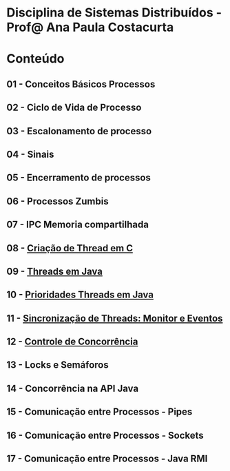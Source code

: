# Disciplina de Sistemas Distribuídos - Prof@ Ana Paula Costacurta

# Conteúdo
## 01 - Conceitos Básicos Processos
## 02 - Ciclo de Vida de Processo
## 03 - Escalonamento de processo
## 04 - Sinais
## 05 - Encerramento de processos
## 06 - Processos Zumbis
## 07 - IPC Memoria compartilhada
## 08 - [Criação de Thread em C](./conteudos/threadsC.md)
## 09 - [Threads em Java](./conteudos/ThreadsJava/ThreadsJava.md)
## 10 - [Prioridades Threads em Java](./threads/prioridade/prioridade.md)
## 11 - [Sincronização de Threads: Monitor e Eventos](https://github.com/anapaulacostacurta-ifpr/SD-SincronizacaoThreadsJava)
## 12 - [Controle de Concorrência](https://github.com/anapaulacostacurta-ifpr/SD-ControleConcorrenciaJava)
## 13 - Locks e Semáforos
## 14 - Concorrência na API Java
## 15 - Comunicação entre Processos - Pipes
## 16 - Comunicação entre Processos - Sockets
## 17 - Comunicação entre Processos - Java RMI
